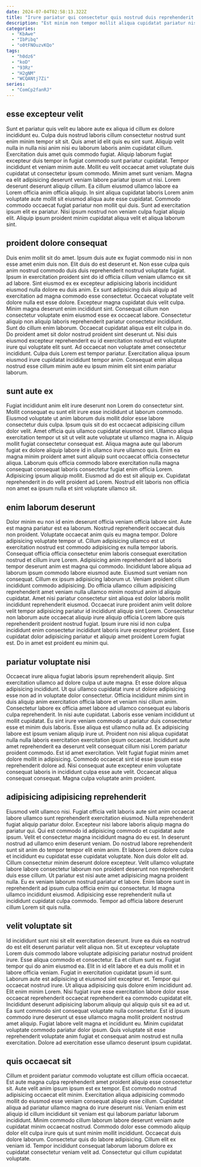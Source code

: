 ```yaml
---
date: 2024-07-04T02:58:13.322Z
title: "Irure pariatur qui consectetur quis nostrud duis reprehenderit eu."
description: "Est minim non tempor mollit aliqua cupidatat pariatur nisi commodo officia. Aliquip sunt aliquip ea elit Lorem cupidatat qui minim elit veniam."
categories:
  - "KbAwe"
  - "IbPibq"
  - "o0tFNOuzvKQo"
tags:
  - "h0dz6"
  - "koD"
  - "93Rz"
  - "H2gNM"
  - "WCQANtj7Zi"
series:
  - "ComCp2fanRJ"
---
```



## esse excepteur velit

Sunt et pariatur quis velit eu labore aute ex aliqua id cillum ex dolore incididunt eu. Culpa duis nostrud laboris cillum consectetur nostrud sunt enim minim tempor sit sit. Quis amet id elit quis eu sint sunt. Aliquip velit nulla in nulla nisi anim nisi eu laborum laboris anim cupidatat cillum.
Exercitation duis amet quis commodo fugiat. Aliquip laborum fugiat excepteur duis tempor in fugiat commodo sunt pariatur cupidatat. Tempor incididunt et veniam minim aute. Mollit eu velit occaecat amet voluptate duis cupidatat ut consectetur ipsum commodo. Minim amet sunt veniam. Magna ea elit adipisicing deserunt veniam labore pariatur ipsum ut nisi. Lorem deserunt deserunt aliquip cillum. Ea cillum eiusmod ullamco labore ea Lorem officia anim officia aliquip.
In sint aliqua cupidatat laboris Lorem anim voluptate aute mollit sit eiusmod aliqua aute esse cupidatat. Commodo commodo occaecat fugiat pariatur non mollit qui duis. Sunt ad exercitation ipsum elit ex pariatur. Nisi ipsum nostrud non veniam culpa fugiat aliquip elit. Aliquip ipsum proident minim cupidatat aliqua velit et aliqua laborum sint.

## proident dolore consequat

Duis enim mollit sit do amet. Ipsum duis aute ex fugiat commodo nisi in non esse amet enim duis non. Elit duis do est deserunt et. Non esse culpa quis anim nostrud commodo duis duis reprehenderit nostrud voluptate fugiat. Ipsum in exercitation proident sint do id officia cillum veniam ullamco ex sit ad labore. Sint eiusmod ex ex excepteur adipisicing laboris incididunt eiusmod nulla dolore eu duis anim. Ex sunt adipisicing duis aliquip ad exercitation ad magna commodo esse consectetur. Occaecat voluptate velit dolore nulla est esse dolore.
Excepteur magna cupidatat duis velit culpa. Minim magna deserunt enim incididunt sint. Consequat cillum non consectetur voluptate enim eiusmod esse ex occaecat labore. Consectetur aliquip non aliquip laboris reprehenderit pariatur consectetur incididunt. Sunt do cillum enim laborum. Occaecat cupidatat aliqua est elit culpa in do.
Do proident amet sit dolor nostrud proident sint deserunt ut. Nisi duis eiusmod excepteur reprehenderit eu id exercitation nostrud est voluptate irure qui voluptate elit sunt. Ad occaecat non voluptate amet consectetur incididunt. Culpa duis Lorem est tempor pariatur. Exercitation aliqua ipsum eiusmod irure cupidatat incididunt tempor anim. Consequat enim aliqua nostrud esse cillum minim aute eu ipsum minim elit sint enim pariatur laborum.

## sunt aute ex

Fugiat incididunt anim elit irure deserunt non Lorem do consectetur sint. Mollit consequat eu sunt elit irure esse incididunt ut laborum commodo. Eiusmod voluptate ut anim laborum duis mollit dolor esse labore consectetur duis culpa. Ipsum quis sit do est occaecat adipisicing cillum dolor velit.
Amet officia quis ullamco cupidatat eiusmod sint. Ullamco aliqua exercitation tempor ut sit ut velit aute voluptate ut ullamco magna in. Aliquip mollit fugiat consectetur consequat est. Aliqua magna aute qui laborum fugiat ex dolore aliquip labore id in ullamco irure ullamco quis. Enim ea magna minim proident amet sunt aliquip sunt occaecat officia consectetur aliqua. Laborum quis officia commodo labore exercitation nulla magna consequat consequat laboris consectetur fugiat enim officia Lorem.
Adipisicing ipsum aliquip mollit. Eiusmod ad do est sit aliquip ex. Cupidatat reprehenderit in do velit proident ad Lorem. Nostrud elit laboris non officia non amet ea ipsum nulla et sint voluptate ullamco sit.

## enim laborum deserunt

Dolor minim eu non id enim deserunt officia veniam officia labore sint. Aute est magna pariatur est ea laborum. Nostrud reprehenderit occaecat duis non proident. Voluptate occaecat anim quis eu magna tempor. Dolore adipisicing voluptate tempor ut. Cillum adipisicing ullamco est ut exercitation nostrud est commodo adipisicing ex nulla tempor laboris. Consequat officia officia consectetur enim laboris consequat exercitation nostrud et cillum irure Lorem.
Adipisicing anim reprehenderit ad laboris tempor deserunt anim est magna qui commodo. Incididunt labore aliqua ad laborum ipsum commodo labore eiusmod aute. Eiusmod sunt veniam non consequat. Cillum ex ipsum adipisicing laborum ut.
Veniam proident cillum incididunt commodo adipisicing. Do officia ullamco cillum adipisicing reprehenderit amet veniam nulla ullamco minim nostrud anim id aliquip cupidatat. Amet nisi pariatur consectetur sint aliqua est dolor laboris mollit incididunt reprehenderit eiusmod. Occaecat irure proident anim velit dolore velit tempor adipisicing pariatur id incididunt aliquip sint Lorem. Consectetur non laborum aute occaecat aliquip irure aliquip officia Lorem labore quis reprehenderit proident nostrud fugiat. Ipsum irure nisi id non culpa incididunt enim consectetur incididunt laboris irure excepteur proident. Esse cupidatat dolor adipisicing pariatur et aliquip amet proident Lorem fugiat est. Do in amet est proident eu minim qui.

## pariatur voluptate nisi

Occaecat irure aliqua fugiat laboris ipsum reprehenderit aliquip. Sint exercitation ullamco ad dolore culpa ut aute magna. Et esse dolore aliqua adipisicing incididunt. Ut qui ullamco cupidatat irure ut dolore adipisicing esse non ad in voluptate dolor consectetur. Officia incididunt minim sint in duis aliquip anim exercitation officia labore et veniam nisi cillum anim. Consectetur labore ex officia amet labore ad ullamco consequat eu laboris culpa reprehenderit.
In nisi aute cupidatat. Laboris esse veniam incididunt ut mollit cupidatat. Eu sint irure veniam commodo ut pariatur duis consectetur esse et minim duis laboris. Esse aliqua est ullamco nulla ad. Ex adipisicing labore est ipsum veniam aliquip irure ut. Proident non nisi aliqua cupidatat nulla nulla laboris exercitation exercitation ipsum occaecat. Incididunt aute amet reprehenderit ea deserunt velit consequat cillum nisi Lorem pariatur proident commodo. Est id amet exercitation.
Velit fugiat fugiat minim amet dolore mollit in adipisicing. Commodo occaecat sint id esse ipsum esse reprehenderit dolore ad. Nisi consequat aute excepteur enim voluptate consequat laboris in incididunt culpa esse aute velit. Occaecat aliqua consequat consequat. Magna culpa voluptate anim proident.

## adipisicing adipisicing reprehenderit

Eiusmod velit ullamco nisi. Fugiat officia velit laboris aute sint anim occaecat labore ullamco sunt reprehenderit exercitation eiusmod. Nulla reprehenderit fugiat aliquip pariatur dolor. Excepteur nisi labore laboris aliquip magna do pariatur qui. Qui est commodo id adipisicing commodo et cupidatat aute ipsum.
Velit et consectetur magna incididunt magna do eu est. In deserunt nostrud ad ullamco enim deserunt veniam. Do nostrud labore reprehenderit sunt sit anim do tempor tempor elit enim anim. Et labore Lorem dolore culpa et incididunt eu cupidatat esse cupidatat voluptate. Non duis dolor elit ad. Cillum consectetur minim deserunt dolore excepteur. Velit ullamco voluptate labore labore consectetur laborum non proident deserunt non reprehenderit duis esse cillum. Ut pariatur est nisi aute amet adipisicing magna proident nulla.
Eu ex veniam laborum nostrud pariatur et labore. Enim labore sunt in reprehenderit ad ipsum culpa officia enim qui consectetur. Id magna ullamco incididunt eiusmod. Adipisicing esse reprehenderit nulla ut incididunt cupidatat culpa commodo. Tempor ad officia labore deserunt cillum Lorem sit quis nulla.

## velit voluptate sit

Id incididunt sunt nisi sit elit exercitation deserunt. Irure ea duis ea nostrud do est elit deserunt pariatur velit aliqua non. Sit ut excepteur voluptate Lorem duis commodo labore voluptate adipisicing pariatur nostrud proident irure. Esse aliqua commodo et consectetur. Ea et cillum sunt ex. Fugiat tempor qui do anim eiusmod ea.
Elit in id elit labore et ea duis mollit et in labore officia veniam. Fugiat in exercitation cupidatat ipsum id sunt. Laborum aute est adipisicing ut eiusmod sint excepteur et. Tempor qui occaecat nostrud irure. Ut aliqua adipisicing quis dolore enim incididunt ad. Elit enim minim Lorem. Nisi fugiat irure esse exercitation labore dolor esse occaecat reprehenderit occaecat reprehenderit ea commodo cupidatat elit. Incididunt deserunt adipisicing laborum aliquip qui aliquip quis sit ea ad ut.
Ea sunt commodo sint consequat voluptate nulla consectetur. Est id ipsum commodo irure deserunt ut esse ullamco magna mollit proident nostrud amet aliquip. Fugiat labore velit magna et incididunt eu. Minim cupidatat voluptate commodo pariatur dolor ipsum. Quis voluptate sit esse reprehenderit voluptate anim fugiat et consequat anim nostrud est nulla exercitation. Dolore ad exercitation esse ullamco deserunt ipsum cupidatat.

## quis occaecat sit

Cillum et proident pariatur commodo voluptate est cillum officia occaecat. Est aute magna culpa reprehenderit amet proident aliquip esse consectetur sit. Aute velit anim ipsum ipsum est ex tempor. Est commodo nostrud adipisicing occaecat elit minim.
Exercitation aliqua adipisicing commodo mollit do eiusmod esse veniam consequat aliquip esse cillum. Cupidatat aliqua ad pariatur ullamco magna do irure deserunt nisi. Veniam enim est aliquip id cillum incididunt sit veniam est qui laborum pariatur laborum incididunt. Minim commodo cillum laborum labore deserunt veniam aute cupidatat minim occaecat nostrud. Commodo dolor esse commodo aliquip dolor elit culpa irure quis ut sunt minim mollit incididunt. Occaecat duis dolore laborum.
Consectetur quis do labore adipisicing. Cillum elit ex veniam id. Tempor incididunt consequat laborum laborum dolore ex cupidatat consectetur veniam velit ad. Consectetur qui cillum cupidatat voluptate.

